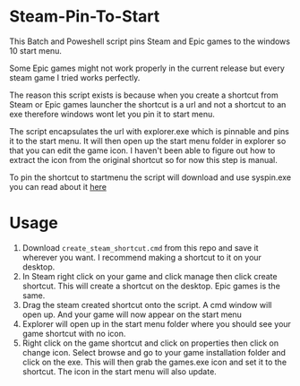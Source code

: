 # Steam-Pin-To-Start

This Batch and Poweshell script pins Steam and Epic games to the windows 10 start menu.

Some Epic games might not work properly in the current release but every steam game I tried works perfectly.

The reason this script exists is because when you create a shortcut from Steam or Epic games launcher the shortcut is a url and not a shortcut to an exe therefore windows wont let you pin it to start menu.

The script encapsulates the url with explorer.exe which is pinnable and pins it to the start menu. It will then open up the start menu folder in explorer so that you can edit the game icon. I haven't been able to figure out how to extract the icon from the original shortcut so for now this step is manual.

To pin the shortcut to startmenu the script will download and use syspin.exe you can read about it [here](http://www.technosys.net/products/utils/pintotaskbar)

# Usage
1. Download `create_steam_shortcut.cmd` from this repo and save it wherever you want. I recommend making a shortcut to it on your desktop.
2. In Steam right click on your game and click manage then click create shortcut. This will create a shortcut on the desktop. Epic games is the same.
3. Drag the steam created shortcut onto the script. A cmd window will open up. And your game will now appear on the start menu
4. Explorer will open up in the start menu folder where you should see your game shortcut with no icon.
5. Right click on the game shortcut and click on properties then click on change icon. Select browse and go to your game installation folder and click on the exe. This will then grab the games.exe icon and set it to the shortcut. The icon in the start menu will also update.
